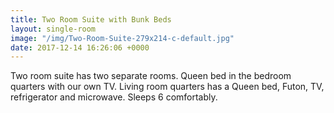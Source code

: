 ```yaml
---
title: Two Room Suite with Bunk Beds
layout: single-room
image: "/img/Two-Room-Suite-279x214-c-default.jpg"
date: 2017-12-14 16:26:06 +0000
---
```

Two room suite has two separate rooms. Queen bed in the bedroom quarters with our own TV. Living room quarters has a Queen bed, Futon, TV, refrigerator and microwave. Sleeps 6 comfortably.